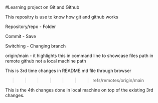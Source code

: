 #Learning project on Git and Github

This repositry is use to know how git and github works

Repository/repo - Folder

Commit - Save

Switching - Changing branch

origin/main - it highlights this in command line to showcase files path in remote github not a local machine path

This is 3rd time changes in README.md file through browser
>>>>>>> refs/remotes/origin/main

This is the 4th changes done in local machine on top of the existing 3rd changes.
